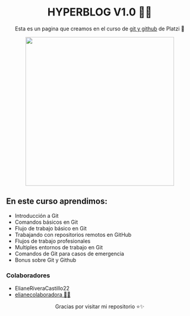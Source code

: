 <h1 align="center">
HYPERBLOG V1.0 👨‍💻
</h1>
<p align="center">
Esta es un pagina que creamos en el curso de <a href="https://platzi.com/cursos/git-github/">git y github</a> de Platzi 💚
</p>
<div align="center">
    <img  width="400" src="https://miro.medium.com/v2/resize:fit:1400/0*Ee8_fDi2QLEUB1GK">
</div>

<h2>En este curso aprendimos:</h2>

<ul>
    <li>Introducción a Git</li>
    <li>Comandos básicos en Git</li>
    <li>Flujo de trabajo básico en Git</li>
    <li>Trabajando con repositorios remotos en GitHub</li>
    <li>Flujos de trabajo profesionales</li>
    <li>Multiples entornos de trabajo en Git</li>
    <li>Comandos de Git para casos de emergencia</li>
    <li>Bonus sobre Git y Github</li>
</ul>
<div>
    <h3>Colaboradores</h3>
    <ul>
        <li><a href="https://github.com/ElianeRiveraCastillo22"><a>ElianeRiveraCastillo22</li>
        <li><a href="https://github.com/elianecolaboradora">elianecolaboradora 🤯😂</a></li>
    </ul>
</div>
<p align="center">Gracias por visitar mi repositorio ⭐✨</p>

